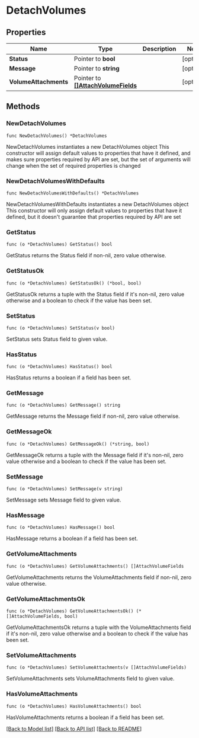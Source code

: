 # DetachVolumes

## Properties

Name | Type | Description | Notes
------------ | ------------- | ------------- | -------------
**Status** | Pointer to **bool** |  | [optional] 
**Message** | Pointer to **string** |  | [optional] 
**VolumeAttachments** | Pointer to [**[]AttachVolumeFields**](AttachVolumeFields.md) |  | [optional] 

## Methods

### NewDetachVolumes

`func NewDetachVolumes() *DetachVolumes`

NewDetachVolumes instantiates a new DetachVolumes object
This constructor will assign default values to properties that have it defined,
and makes sure properties required by API are set, but the set of arguments
will change when the set of required properties is changed

### NewDetachVolumesWithDefaults

`func NewDetachVolumesWithDefaults() *DetachVolumes`

NewDetachVolumesWithDefaults instantiates a new DetachVolumes object
This constructor will only assign default values to properties that have it defined,
but it doesn't guarantee that properties required by API are set

### GetStatus

`func (o *DetachVolumes) GetStatus() bool`

GetStatus returns the Status field if non-nil, zero value otherwise.

### GetStatusOk

`func (o *DetachVolumes) GetStatusOk() (*bool, bool)`

GetStatusOk returns a tuple with the Status field if it's non-nil, zero value otherwise
and a boolean to check if the value has been set.

### SetStatus

`func (o *DetachVolumes) SetStatus(v bool)`

SetStatus sets Status field to given value.

### HasStatus

`func (o *DetachVolumes) HasStatus() bool`

HasStatus returns a boolean if a field has been set.

### GetMessage

`func (o *DetachVolumes) GetMessage() string`

GetMessage returns the Message field if non-nil, zero value otherwise.

### GetMessageOk

`func (o *DetachVolumes) GetMessageOk() (*string, bool)`

GetMessageOk returns a tuple with the Message field if it's non-nil, zero value otherwise
and a boolean to check if the value has been set.

### SetMessage

`func (o *DetachVolumes) SetMessage(v string)`

SetMessage sets Message field to given value.

### HasMessage

`func (o *DetachVolumes) HasMessage() bool`

HasMessage returns a boolean if a field has been set.

### GetVolumeAttachments

`func (o *DetachVolumes) GetVolumeAttachments() []AttachVolumeFields`

GetVolumeAttachments returns the VolumeAttachments field if non-nil, zero value otherwise.

### GetVolumeAttachmentsOk

`func (o *DetachVolumes) GetVolumeAttachmentsOk() (*[]AttachVolumeFields, bool)`

GetVolumeAttachmentsOk returns a tuple with the VolumeAttachments field if it's non-nil, zero value otherwise
and a boolean to check if the value has been set.

### SetVolumeAttachments

`func (o *DetachVolumes) SetVolumeAttachments(v []AttachVolumeFields)`

SetVolumeAttachments sets VolumeAttachments field to given value.

### HasVolumeAttachments

`func (o *DetachVolumes) HasVolumeAttachments() bool`

HasVolumeAttachments returns a boolean if a field has been set.


[[Back to Model list]](../README.md#documentation-for-models) [[Back to API list]](../README.md#documentation-for-api-endpoints) [[Back to README]](../README.md)


